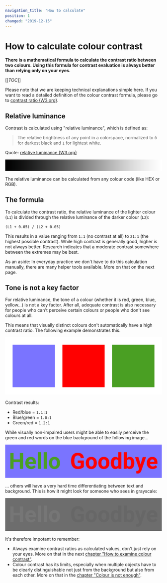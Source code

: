 ```yaml
---
navigation_title: "How to calculate"
position: 1
changed: "2019-12-15"
---
```


# How to calculate colour contrast

**There is a mathematical formula to calculate the contrast ratio between two colours. Using this formula for contrast evaluation is always better than relying only on your eyes.**

[[_TOC_]]

Please note that we are keeping technical explanations simple here. If you want to read a detailed definition of the colour contrast formula, please go to [contrast ratio (W3.org)](https://www.w3.org/TR/WCAG20/#contrast-ratiodef).

## Relative luminance

Contrast is calculated using "relative luminance", which is defined as:

> The relative brightness of any point in a colorspace, normalized to `0` for darkest black and `1` for lightest white.

Quote: [relative luminance (W3.org)](https://www.w3.org/TR/WCAG20/#relativeluminancedef)

![Relative luminance gradient](_media/relative-luminance-gradient.png)

The relative luminance can be calculated from any colour code (like HEX or RGB).

## The formula

To calculate the contrast ratio, the relative luminance of the lighter colour (`L1`) is divided through the relative luminance of the darker colour (`L2`):

    (L1 + 0.05) / (L2 + 0.05)

This results in a value ranging from `1:1` (no contrast at all) to `21:1` (the highest possible contrast). While high contrast is generally good, higher is not always better. Research indicates that a moderate contrast somewhere between the extremes may be best.

As an aside: In everyday practice we don't have to do this calculation manually, there are many helper tools available. More on that on the next page.

## Tone is not a key factor

For relative luminance, the tone of a colour (whether it is red, green, blue, yellow...) is not a key factor. After all, adequate contrast is also necessary for people who can't perceive certain colours or people who don't see colours at all.

This means that visually distinct colours don't automatically have a high contrast ratio. The following example demonstrates this.

![Colour tiles in the colours blue, red and green](_media/three-colours-tiles.png)

Contrast results:

- Red/blue = `1.1:1`
- Blue/green = `1.0:1`
- Green/red = `1.2:1`

While visually non-impaired users might be able to easily perceive the green and red words on the blue background of the following image...

![The words "Hello" in green and "Goodbye" in red written on a blue background](_media/three-colours-words.png)

... others will have a very hard time differentiating between text and background. This is how it might look for someone who sees in grayscale:

![The same picture with the words "Hello" and "Goodbye" but in grayscale](_media/three-colours-words-grayscale.png)

It's therefore impotant to remember:
- Always examine contrast ratios as calculated values, don't just rely on your eyes. More on that in the next [chapter "How to examine colour contrast"](/knowledge/colours-and-contrast/how-to-examine/).
- Colour contrast has its limits, especially when multiple objects have to be clearly distinguishable not just from the background but also from each other. More on that in the [chapter "Colour is not enough"](/knowledge/colours-and-contrast/colour-is-not-enough/).
